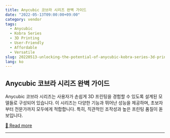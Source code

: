 ```yaml
---
title: Anycubic 코브라 시리즈 완벽 가이드
date: "2022-05-13T09:00:00+09:00"
category: vendor
tags:
  - Anycubic
  - Kobra Series
  - 3D Printing
  - User-Friendly
  - Affordable
  - Versatile
slug: 20220513-unlocking-the-potential-of-anycubic-kobra-series-3d-printers
lang: ko
---
```


## Anycubic 코브라 시리즈 완벽 가이드
Anycubic 코브라 시리즈는 사용자가 손쉽게 3D 프린팅을 경험할 수 있도록 설계된 모델들로 구성되어 있습니다. 이 시리즈는 다양한 기능과 뛰어난 성능을 제공하며, 초보자부터 전문가까지 모두에게 적합합니다. 특히, 직관적인 조작성과 높은 프린팅 품질이 돋보입니다.

[🔗 Read more](https://store.anycubic.com/blogs/news/all-you-need-to-know-about-kobra-series)

---